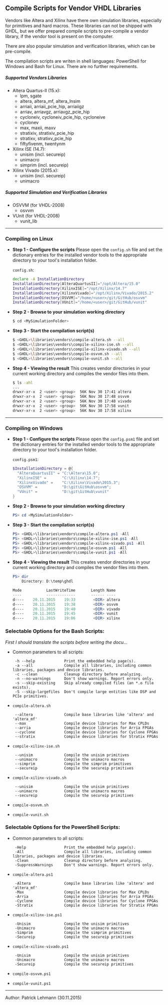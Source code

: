## Compile Scripts for Vendor VHDL Libraries

Vendors like Altera and Xilinx have there own simulation libraries, especially for primitives and hard macros. These libraries can not be shipped with GHDL, but we offer prepared compile scripts to pre-compile a vendor library, if the vendor tool is present on the computer.

There are also popular simulation and verification libraries, which can be pre-compile.

The compilation scripts are writen in shell languages: PowerShell for Windows and Bash for Linux. There are no further requirements.

##### Supported Vendors Libraries

 - Altera Quartus-II (15.x):
     - lpm, sgate
     - altera, altera_mf, altera_lnsim
     - arriaii, arriaii_pcie_hip, arriaiigz
     - arriav, arriavgz, arriavgz_pcie_hip
     - cycloneiv, cycloneiv_pcie_hip, cycloneive
     - cyclonev
     - max, maxii, maxv
     - stratixiv, stratixiv_pcie_hip
     - stratixv, stratixv_pcie_hip
     - fiftyfivenm, twentynm
 - Xilinx ISE (14.7):
     - unisim (incl. secureip)
     - unimacro
     - simprim (incl. secureip)
 - Xilinx Vivado (2015.x):
     - unisim (incl. secureip)
     - unimacro

##### Supported Simulation and Verification Libraries

 - OSVVM (for VHDL-2008)
     - osvvm
 - VUnit (for VHDL-2008)
     - vunit_lib

---------------------------------------------------------------------
### Compiling on Linux

 - **Step 1 - Configure the scripts**
    Please open the `config.sh` file and set the dictionary entries for the installed
    vendor tools to the appropriate directory to your tool's installation folder.

    `config.sh`:
    ```Bash
    declare -A InstallationDirectory
    InstallationDirectory[AlteraQuartusII]="/opt/Altera/15.0"
    InstallationDirectory[XilinxISE]="/opt/Xilinx/14.7"
    InstallationDirectory[XilinxVivado]="/opt/Xilinx/Vivado/2015.2"
    InstallationDirectory[OSVVM]="/home/<user>/git/GitHub/osvvm"
    InstallationDirectory[VUnit]="/home/<user>/git/GitHub/vunit"
    ```

 - **Step 2 - Browse to your simulation working directory**
    ```Bash
    $ cd <MySimulationFolder>
    ```

 - **Step 3 - Start the compilation script(s)**
    ```Bash
    $ <GHDL>\libraries\vendors\compile-altera.sh --all
    $ <GHDL>\libraries\vendors\compile-xilinx-ise.sh --all
    $ <GHDL>\libraries\vendors\compile-xilinx-vivado.sh --all
    $ <GHDL>\libraries\vendors\compile-osvvm.sh --all
    $ <GHDL>\libraries\vendors\compile-vunit.sh --all
    ```

 - **Step 4 - Viewing the result**
    This creates vendor directories in your current working directory and compiles the vendor files into them.

    ```Bash
    $ ls -ahl
    ...
    drwxr-xr-x  2 <user> <group>  56K Nov 30 17:41 altera
    drwxr-xr-x  2 <user> <group>  56K Nov 30 17:48 osvvm
    drwxr-xr-x  2 <user> <group>  56K Nov 30 17:48 vivado
    drwxr-xr-x  2 <user> <group>  56K Nov 30 17:58 vunit
    drwxr-xr-x  2 <user> <group>  56K Nov 30 17:58 xilinx
    ```

---------------------------------------------------------------------
### Compiling on Windows

 - **Step 1 - Configure the scripts**
    Please open the `config.psm1` file and set the dictionary entries for the installed
    vendor tools to the appropriate directory to your tool's installation folder.

    `config.psm1`:
    ```PowerShell
    $InstallationDirectory = @{
      "AlteraQuartusII" = "C:\Altera\15.0";
      "XilinxISE" =       "C:\Xilinx\14.7";
      "XilinxVivado" =    "C:\Xilinx\Vivado\2015.3";
      "OSVVM" =           "D:\git\GitHub\osvvm";
      "VUnit" =           "D:\git\GitHub\vunit"
    }
    ```

 - **Step 2 - Browse to your simulation working directory**
    ```PowerShell
    PS> cd <MySimulationFolder>
    ```

 - **Step 3 - Start the compilation script(s)**
    ```PowerShell
    PS> <GHDL>\libraries\vendors\compile-altera.ps1 -All
    PS> <GHDL>\libraries\vendors\compile-xilinx-ise.ps1 -All
    PS> <GHDL>\libraries\vendors\compile-xilinx-vivado.ps1 -All
    PS> <GHDL>\libraries\vendors\compile-osvvm.ps1 -All
    PS> <GHDL>\libraries\vendors\compile-vunit.ps1 -All
    ```

 - **Step 4 - Viewing the result**
    This creates vendor directories in your current working directory and compiles the vendor files into them.

    ```PowerShell
    PS> dir
        Directory: D:\temp\ghdl

    Mode           LastWriteTime       Length Name
    ----           -------------       ------ ----
    d----    20.11.2015    19:33        <DIR> altera
    d----    20.11.2015    19:38        <DIR> osvvm
    d----    20.11.2015    19:40        <DIR> vivado
    d----    20.11.2015    19:45        <DIR> vunit
    d----    20.11.2015    19:06        <DIR> xilinx
    ```

### Selectable Options for the Bash Scripts:

*First I should translate the scripts before writing the docu...*

 - Common parameters to all scripts:

        -h --help             Print the embedded help page(s).
        -a --all              Compile all libraries, including common libraries, packages and device libraries.
        -c --clean            Cleanup directory before analyzing.
        -n --no-warnings	  Don't show warnings. Report errors only.
        -s --skip-existing    Skip already compiled files (an *.o file exists).
        -S --skip-largefiles  Don't compile large entities like DSP and PCIe primitives.
 - `compile-altera.sh`

        --altera              Compile base libraries like 'altera' and 'altera_mf'
        --max                 Compile device libraries for Max CPLDs
        --arria               Compile device libraries for Arria FPGAs
        --cyclone             Compile device libraries for Cyclone FPGAs
        --stratix             Compile device libraries for Stratix FPGAs
 - `compile-xilinx-ise.sh`

        --unisim              Compile the unisim primitives
        --unimacro            Compile the unimacro macros
        --simprim             Compile the simprim primitives
        --secureip            Compile the secureip primitives
 - `compile-xilinx-vivado.sh`

        --unisim              Compile the unisim primitives
        --unimacro            Compile the unimacro macros
        --secureip            Compile the secureip primitives
 - `compile-osvvm.sh`
 - `compile-vunit.sh`

### Selectable Options for the PowerShell Scripts:

 - Common parameters to all scripts:

        -Help                 Print the embedded help page(s).
        -All                  Compile all libraries, including common libraries, packages and device libraries.
        -Clean                Cleanup directory before analyzing.
        -SuppressWarnings     Don't show warnings. Report errors only.
 - `compile-altera.ps1`

        -Altera               Compile base libraries like 'altera' and 'altera_mf'
        -Max                  Compile device libraries for Max CPLDs
        -Arria                Compile device libraries for Arria FPGAs
        -Cyclone              Compile device libraries for Cyclone FPGAs
        -Stratix              Compile device libraries for Stratix FPGAs
 - `compile-xilinx-ise.ps1`

        -Unisim               Compile the unisim primitives
        -Unimacro             Compile the unimacro macros
        -Simprim              Compile the simprim primitives
        -Secureip             Compile the secureip primitives
 - `compile-xilinx-vivado.ps1`

        -Unisim               Compile the unisim primitives
        -Unimacro             Compile the unimacro macros
        -Secureip             Compile the secureip primitives
 - `compile-osvvm.ps1`
 - `compile-vunit.ps1`

------------------------
Author: Patrick Lehmann (30.11.2015)
